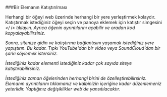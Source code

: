 ###Bir Elemanın Katıştırılması

Herhangi bir öğeyi web üzerinde herhangi bir yere yerleştirmek kolaydır. Katıştırmak istediğiniz öğeyi seçin ve panoya eklemek için katıştır simgesini <i class = "simge simgesi paylaşımı"> </ i> tıklayın. Ayrıca öğenin ayrıntılarını açabilir ve oradan kod kopyalayabilirsiniz.

Sonra, sitenize gidin ve katıştırma bağlantısını yaşamak istediğiniz yere yapıştırın. Bu kadar. Tıpkı YouTube'dan bir video veya SoundCloud'dan bir şarkı söylemek istersiniz.

İstediğiniz kadar elementi istediğiniz kadar çok sayıda siteye katıştırabilirsiniz.

İstediğiniz zaman öğelerinden herhangi birini de özelleştirebilirsiniz. Elemanın ayrıntılarını tıklamanız ve kalbinizin içeriğine kadar düzenlemeniz yeterlidir. Yaptığınız değişiklikler web'de yansıtılacaktır.

